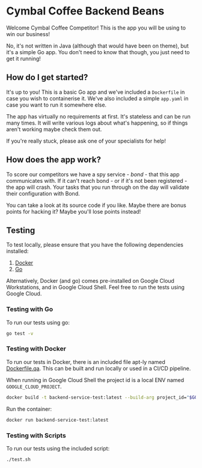 # Cymbal Coffee Backend Beans

Welcome Cymbal Coffee Competitor! This is the app you will be using to win our business!

No, it's not written in Java (although that would have been on theme), but it's a simple Go app. You don't need to know that though, you just need to get it running!

## How do I get started?

It's up to you! This is a basic Go app and we've included a `Dockerfile` in case you wish to containerise it. We've also included a simple `app.yaml` in case you want to run it somewhere else.

The app has virtually no requirements at first. It's stateless and can be run many times. It will write various logs about what's happening, so if things aren't working maybe check them out.

If you're really stuck, please ask one of your specialists for help!

## How does the app work?

To score our competitors we have a spy service - _bond_ - that this app communicates with. If it can't reach bond - or if it's not been registered - the app will crash. Your tasks that you run through on the day will validate their configuration with Bond.

You can take a look at its source code if you like. Maybe there are bonus points for hacking it? Maybe you'll lose points instead!

## Testing

To test locally, please ensure that you have the following dependencies installed:

1. [Docker](https://docs.docker.com/engine/install)
2. [Go](https://go.dev/)

Alternatively, Docker (and go) comes pre-installed on Google Cloud Workstations, and in Google Cloud Shell. Feel free to run the tests using Google Cloud.

### Testing with Go

To run our tests using go:

```bash
go test -v
```

### Testing with Docker

To run our tests in Docker, there is an included file apt-ly named [Dockerfile.qa](Dockerfile.qa). This can be built and run locally or used in a CI/CD pipeline.

When running in Google Cloud Shell the project id is a local ENV named `GOOGLE_CLOUD_PROJECT`.

```bash
docker build -t backend-service-test:latest --build-arg project_id="$GOOGLE_CLOUD_PROJECT" -f Dockerfile.qa .
```

Run the container:

```bash
docker run backend-service-test:latest
```

### Testing with Scripts

To run our tests using the included script:

```bash
./test.sh
```
